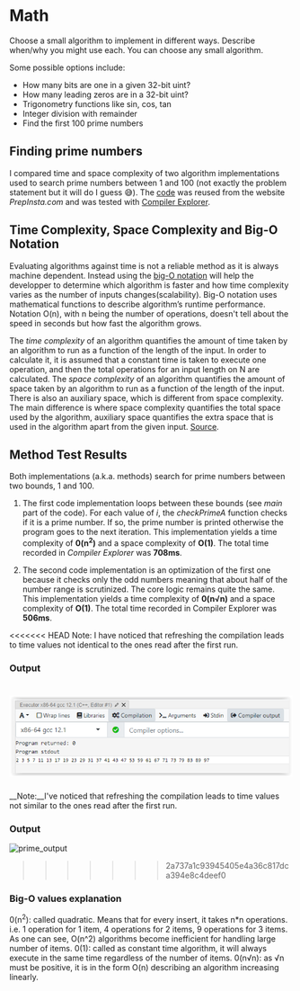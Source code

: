 # Math
 
Choose a small algorithm to implement in different ways. Describe when/why you might use
each. You can choose any small algorithm.

Some possible options include:
* How many bits are one in a given 32-bit uint?
* How many leading zeros are in a 32-bit uint?
* Trigonometry functions like sin, cos, tan
* Integer division with remainder
* Find the first 100 prime numbers

## Finding prime numbers

I compared time and space complexity of two algorithm implementations used to search prime numbers between 1 and 100 (not exactly the problem statement but it will do I guess :sweat_smile:).
The [code](https://github.com/dliky/Making_Embedded_Systems_Homeworks/blob/master/HW9_Math/src/PrimeNumbersCodeComp.cpp) was reused from the website *PrepInsta.com* and was tested with [Compiler Explorer](https://godbolt.org/).

## Time Complexity, Space Complexity and Big-O Notation

Evaluating algorithms against time is not a reliable method as it is always machine dependent. Instead using the [big-O notation](https://www.youtube.com/watch?v=QnRx6V8YQy0) will help the developper to determine which algorithm is faster and how time complexity varies as the number of inputs changes(scalability). Big-O notation uses mathematical functions to describe algorithm’s runtime performance. Notation O(n), with n being the number of operations, doesn't tell about the speed in seconds but how fast the algorithm grows.

The *time complexity* of an algorithm quantifies the amount of time taken by an algorithm to run as a function of the length of the input. In order to calculate it, it is assumed that a constant time is taken to execute one operation, and then the total operations for an input length on N are calculated.
The *space complexity* of an algorithm quantifies the amount of space taken by an algorithm to run as a function of the length of the input. There is also an auxiliary space, which is different from space complexity. The main difference is where space complexity quantifies the total space used by the algorithm, auxiliary space quantifies the extra space that is used in the algorithm apart from the given input.
[Source](https://www.geeksforgeeks.org/time-complexity-and-space-complexity/?ref=rp).

## Method Test Results

Both implementations (a.k.a. methods) search for prime numbers between two bounds, 1 and 100.

1. The first code implementation loops between these bounds (see *main* part of the code). For each value of *i*, the *checkPrimeA* function checks if it is a prime number. If so, the prime number is printed otherwise the program goes to the next iteration. This implementation yields a time complexity of __0(n<sup>2</sup>)__ and a space complexity of __O(1)__. The total time recorded in *Compiler Explorer* was __708ms__.

2. The second code implementation is an optimization of the first one because it checks only the odd numbers meaning that about half of the number range is scrutinized. The core logic remains quite the same.
 This implementation yields a time complexity of __0(n√n)__ and a space complexity of __O(1)__. The total time recorded in Compiler Explorer was __506ms__.
 
<<<<<<< HEAD
Note: I have noticed that refreshing the compilation leads to time values not identical to the ones read after the first run.

### Output
![prime_output](https://github.com/dliky/Making_Embedded_Systems_Homeworks/blob/master/HW9_Math/images/prime_output.png)
=======
__Note:__I've noticed that refreshing the compilation leads to time values not similar to the ones read after the first run.

### Output
![prime_output](https://github.com/dliky/Making_Embedded_Systems_Homeworks/tree/master/HW9_Math/images/prime_output.png)
>>>>>>> 2a737a1c93945405e4a36c817dca394e8c4deef0

### Big-O values explanation

0(n<sup>2</sup>): called quadratic. Means that for every insert, it takes n*n operations. i.e. 1 operation for 1 item, 4 operations for 2 items, 9 operations for 3 items. As one can see, O(n^2) algorithms become inefficient for handling large number of items. 
0(1): called as constant time algorithm, it will always execute in the same time regardless of the number of items.
0(n√n): as √n must be positive, it is in the form O(n) describing an algorithm increasing linearly. 











